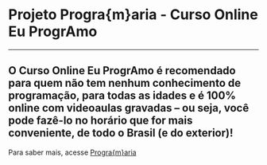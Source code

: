 # Projeto Progra{m}aria - Curso Online Eu ProgrAmo  
---------------------
## O Curso Online Eu ProgrAmo é recomendado para quem não tem nenhum conhecimento de programação, para todas as idades e é 100% online com videoaulas gravadas – ou seja, você pode fazê-lo no horário que for mais conveniente, de todo o Brasil (e do exterior)!

Para saber mais, acesse [Progra{m}aria](https://www.programaria.org/)

